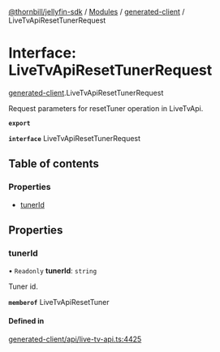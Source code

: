 [@thornbill/jellyfin-sdk](../README.md) / [Modules](../modules.md) / [generated-client](../modules/generated_client.md) / LiveTvApiResetTunerRequest

# Interface: LiveTvApiResetTunerRequest

[generated-client](../modules/generated_client.md).LiveTvApiResetTunerRequest

Request parameters for resetTuner operation in LiveTvApi.

**`export`**

**`interface`** LiveTvApiResetTunerRequest

## Table of contents

### Properties

- [tunerId](generated_client.LiveTvApiResetTunerRequest.md#tunerid)

## Properties

### tunerId

• `Readonly` **tunerId**: `string`

Tuner id.

**`memberof`** LiveTvApiResetTuner

#### Defined in

[generated-client/api/live-tv-api.ts:4425](https://github.com/thornbill/jellyfin-sdk-typescript/blob/21a118e/src/generated-client/api/live-tv-api.ts#L4425)
